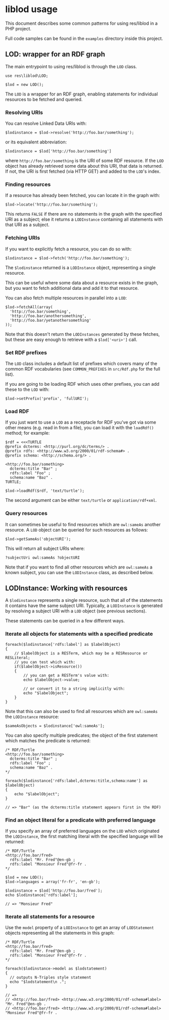 # liblod usage

This document describes some common patterns for using res/liblod in a PHP
project.

Full code samples can be found in the `examples` directory inside this project.

## LOD: wrapper for an RDF graph

The main entrypoint to using res/liblod is through the `LOD` class.

```
use res\liblod\LOD;

$lod = new LOD();
```

The `LOD` is a wrapper for an RDF graph, enabling statements for individual
resources to be fetched and queried.

### Resolving URIs

You can resolve Linked Data URIs with:

```
$lodinstance = $lod->resolve('http://foo.bar/something');
```

or its equivalent abbreviation:

```
$lodinstance = $lod['http://foo.bar/something']
```

where `http://foo.bar/something` is the URI of some RDF resource. If the `LOD`
object has already retrieved some data about this URI, that data is returned.
If not, the URI is first fetched (via HTTP GET) and added to the `LOD`'s
index.

### Finding resources

If a resource has already been fetched, you can locate it in the graph with:

```
$lod->locate('http://foo.bar/something');
```

This returns `FALSE` if there are no statements in the graph with the specified
URI as a subject; else it returns a `LODInstance` containing all statements
with that URI as a subject.

### Fetching URIs

If you want to explicitly fetch a resource, you can do so with:

```
$lodinstance = $lod->fetch('http://foo.bar/something');
```

The `$lodinstance` returned is a `LODInstance` object, representing a single
resource.

This can be useful where some data about a resource exists in the graph, but
you want to fetch additional data and add it to that resource.

You can also fetch multiple resources in parallel into a `LOD`:

```
$lod->fetchAll(array(
  'http://foo.bar/something',
  'http://foo.bar/anothersomething',
  'http://foo.bar/yetanothersomething'
));
```

Note that this doesn't return the `LODInstances` generated by these fetches,
but these are easy enough to retrieve with a `$lod['<uri>']` call.

### Set RDF prefixes

The `LOD` class includes a default list of prefixes which covers many of the
common RDF vocabularies (see `COMMON_PREFIXES` in `src/Rdf.php` for the full
list).

If you are going to be loading RDF which uses other prefixes, you can add
these to the `LOD` with:

```
$lod->setPrefix('prefix', 'fullURI');
```

### Load RDF

If you just want to use a `LOD` as a receptacle for RDF you've got via some
other means (e.g. read in from a file), you can load it with the `loadRdf()`
method; for example:

```
$rdf = <<<TURTLE
@prefix dcterms: <http://purl.org/dc/terms/> .
@prefix rdfs: <http://www.w3.org/2000/01/rdf-schema#> .
@prefix schema: <http://schema.org/> .

<http://foo.bar/something>
  dcterms:title "Bar" ;
  rdfs:label "Foo" ;
  schema:name "Baz" .
TURTLE;

$lod->loadRdf($rdf, 'text/turtle');
```

The second argument can be either `text/turtle` or `application/rdf+xml`.

### Query resources

It can sometimes be useful to find resources which are `owl:sameAs` another
resource. A `LOD` object can be queried for such resources as follows:

```
$lod->getSameAs('objectURI');
```

This will return all subject URIs where:

```
?subjectUri owl:sameAs ?objectURI
```

Note that if you want to find all other resources which are `owl:sameAs`
a known subject, you can use the `LODInstance` class, as described
below.

## LODInstance: Working with resources

A `$lodinstance` represents a single resource, such that all of the statements
it contains have the same subject URI. Typically, a `LODInstance` is generated
by resolving a subject URI with a `LOD` object (see previous sections).

These statements can be queried in a few different ways.

### Iterate all objects for statements with a specified predicate

```
foreach($lodinstance['rdfs:label'] as $labelObject)
{
    // $labelObject is a RESTerm, which may be a RESResource or RESLiteral;
    // you can test which with:
    if($labelObject->isResource())
    {
        // you can get a RESTerm's value with:
        echo $labelObject->value;

        // or convert it to a string implicitly with:
        echo "$labelObject";
    }
}
```

Note that this can also be used to find all resources which are `owl:sameAs` the
`LODInstance` resource:

```
$sameAsObjects = $lodinstance['owl:sameAs'];
```

You can also specify multiple predicates; the object of the first statement
which matches the predicate is returned:

```
/* RDF/Turtle
<http://foo.bar/something>
  dcterms:title "Bar" ;
  rdfs:label "Foo" ;
  schema:name "Baz" .
*/

foreach($lodinstance['rdfs:label,dcterms:title,schema:name'] as $labelObject)
{
    echo "$labelObject";
}

// => "Bar" (as the dcterms:title statement appears first in the RDF)
```

### Find an object literal for a predicate with preferred language

If you specify an array of preferred languages on the `LOD` which originated
the `LODInstance`, the first matching literal with the specified language will
be returned:

```
/* RDF/Turtle
<http://foo.bar/fred>
  rdfs:label "Mr. Fred"@en-gb ;
  rdfs:label "Monsieur Fred"@fr-fr .
*/

$lod = new LOD();
$lod->languages = array('fr-fr', 'en-gb');

$lodinstance = $lod['http://foo.bar/fred'];
echo $lodinstance['rdfs:label'];

// => "Monsieur Fred"
```

### Iterate all statements for a resource

Use the `model` property of a `LODInstance` to get an array of `LODStatement`
objects representing all the statements in this graph:

```
/* RDF/Turtle
<http://foo.bar/fred>
  rdfs:label "Mr. Fred"@en-gb ;
  rdfs:label "Monsieur Fred"@fr-fr .
*/

foreach($lodinstance->model as $lodstatement)
{
  // outputs N-Triples style statement
  echo "$lodstatement\n .";
}

// =>
// <http://foo.bar/fred> <http://www.w3.org/2000/01/rdf-schema#label> "Mr. Fred"@en-gb .
// <http://foo.bar/fred> <http://www.w3.org/2000/01/rdf-schema#label> "Monsieur Fred"@fr-fr .
```

